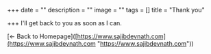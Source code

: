 +++
date = ""
description = ""
image = ""
tags = []
title = "Thank you"

+++
I'll get back to you as soon as I can.

\[&#x2190; Back to Homepage\]([https://www.sajibdevnath.com](https://www.sajibdevnath.com "https://www.sajibdevnath.com"))